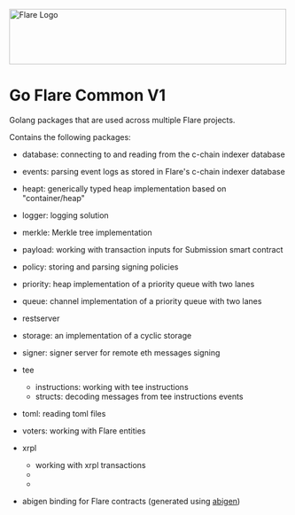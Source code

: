 <p align="left">
  <a href="https://flare.network/" target="blank"><img src="https://content.flare.network/Flare-2.svg" width="500" height="100" alt="Flare Logo" /></a>
</p>

# Go Flare Common V1

Golang packages that are used across multiple Flare projects.

Contains the following packages:

- database: connecting to and reading from the c-chain indexer database
- events: parsing event logs as stored in Flare's c-chain indexer database
- heapt: generically typed heap implementation based on "container/heap"
- logger: logging solution
- merkle: Merkle tree implementation
- payload: working with transaction inputs for Submission smart contract
- policy: storing and parsing signing policies
- priority: heap implementation of a priority queue with two lanes
- queue: channel implementation of a priority queue with two lanes
- restserver
- storage: an implementation of a cyclic storage
- signer: signer server for remote eth messages signing
- tee
  - instructions: working with tee instructions
  - structs: decoding messages from tee instructions events
- toml: reading toml files
- voters: working with Flare entities
- xrpl

  - working with xrpl transactions
  -
  -

- abigen binding for Flare contracts (generated using [abigen](https://geth.ethereum.org/docs/tools/abigen))
